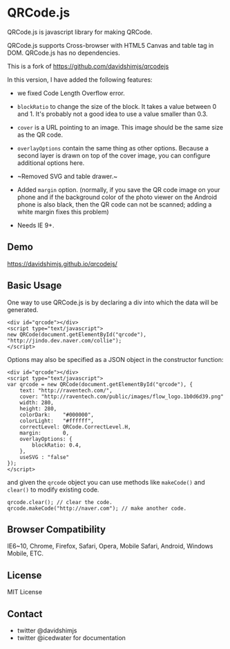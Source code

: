 # QRCode.js

QRCode.js is javascript library for making QRCode.

QRCode.js supports Cross-browser with HTML5 Canvas and table tag in DOM. QRCode.js has no dependencies.

This is a fork of https://github.com/davidshimjs/qrcodejs

In this version, I have added the following features:

- we fixed Code Length Overflow error.

- `blockRatio` to change the size of the block. It takes a value between 0 and 1. It's probably not a good idea to use a value smaller than 0.3.
- `cover` is a URL pointing to an image. This image should be the same size as the QR code.
- `overlayOptions` contain the same thing as other options. Because a second layer is drawn on top of the cover image, you can configure additional options here.

- ~Removed SVG and table drawer.~
- Added `margin` option. (normally, if you save the QR code
  image on your phone and if the background color of the photo
  viewer on the Android phone is also black, then the QR code
  can not be scanned; adding a white margin fixes this problem)

- Needs IE 9+.


## Demo

https://davidshimjs.github.io/qrcodejs/


## Basic Usage

One way to use QRCode.js is by declaring a div into which the data will be generated.

    <div id="qrcode"></div>
    <script type="text/javascript">
    new QRCode(document.getElementById("qrcode"), "http://jindo.dev.naver.com/collie");
    </script>

Options may also be specified as a JSON object in the constructor function:

```
<div id="qrcode"></div>
<script type="text/javascript">
var qrcode = new QRCode(document.getElementById("qrcode"), {
	text: "http://raventech.com/",
	cover: "http://raventech.com/public/images/flow_logo.1b0d6d39.png"
	width: 280,
	height: 280,
	colorDark:    "#000000",
	colorLight:   "#ffffff",
	correctLevel: QRCode.CorrectLevel.H,
	margin:       0,
	overlayOptions: {
		blockRatio: 0.4,
	},
	useSVG : "false"
});
</script>
```

and given the `qrcode` object you can use methods like `makeCode()` and `clear()` to modify existing code.

```
qrcode.clear(); // clear the code.
qrcode.makeCode("http://naver.com"); // make another code.
```


## Browser Compatibility

IE6~10, Chrome, Firefox, Safari, Opera, Mobile Safari, Android, Windows Mobile, ETC.


## License


MIT License


## Contact

- twitter @davidshimjs
- twitter @icedwater for documentation

